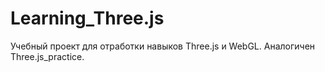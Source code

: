 # Learning_Three.js
Учебный проект для отработки навыков Three.js и WebGL. Аналогичен Three.js_practice.
